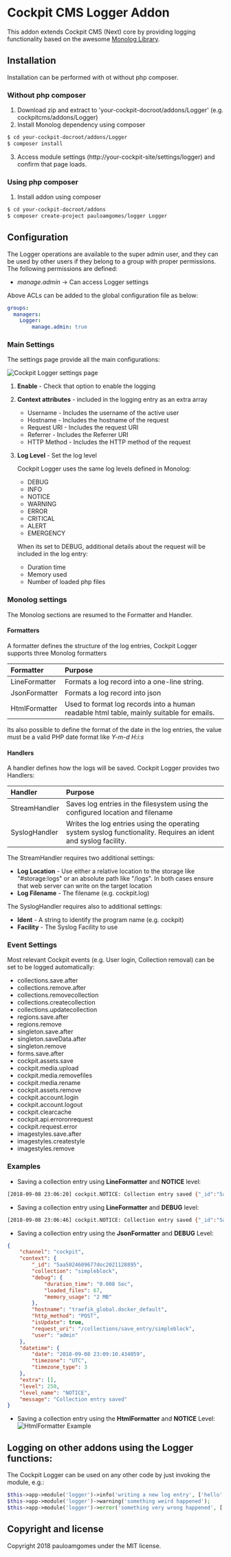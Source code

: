 # Cockpit CMS Logger Addon

This addon extends Cockpit CMS (Next) core by providing logging functionality based on the awesome [Monolog Library](https://github.com/Seldaek/monolog).

## Installation

Installation can be performed with ot without php composer.

### Without php composer
1. Download zip and extract to 'your-cockpit-docroot/addons/Logger' (e.g. cockpitcms/addons/Logger)
2. Install Monolog dependency using composer
```bash
$ cd your-cockpit-docroot/addons/Logger
$ composer install
```
3. Access module settings (http://your-cockpit-site/settings/logger) and confirm that page loads.

### Using php composer
1. Install addon using composer
```bash
$ cd your-cockpit-docroot/addons
$ composer create-project pauloamgomes/logger Logger
```

## Configuration

The Logger operations are available to the super admin user, and they can be used by other users if they belong to a group with proper permissions. The following permissions are defined:

  - *manage.admin* → Can access Logger settings

Above ACLs can be added to the global configuration file as below:

```yaml
groups:
  managers:
    Logger:
        manage.admin: true
```

### Main Settings

The settings page provide all the main configurations:

![Cockpit Logger settings page](https://monosnap.com/image/5F2FjRF4Wzypte4dikVB1uP8vWPSaA.png)

1. **Enable** - Check that option to enable the logging

2. **Context attributes** - included in the logging entry as an extra array

   * Username - Includes the username of the active user
   * Hostname - Includes the hostname of the request
   * Request URI - Includes the request URI
   * Referrer - Includes the Referrer URI
   * HTTP Method - Includes the HTTP method of the request

3. **Log Level** - Set the log level

   Cockpit Logger uses the same log levels defined in Monolog:

   * DEBUG
   * INFO
   * NOTICE
   * WARNING
   * ERROR
   * CRITICAL
   * ALERT
   * EMERGENCY

   When its set to DEBUG, additional details about the request will be included in the log entry:

   * Duration time
   * Memory used
   * Number of loaded php files

### Monolog settings

The Monolog sections are resumed to the Formatter and Handler.

#### Formatters

A formatter defines the structure of the log entries,
Cockpit Logger supports three Monolog formatters

| Formatter       | Purpose                                                                                  |
| :---------------| :----------------------------------------------------------------------------------------|
| LineFormatter   | Formats a log record into a one-line string. |
| JsonFormatter   | Formats a log record into json                                                           |
| HtmlFormatter   | Used to format log records into a human readable html table, mainly suitable for emails. |

Its also possible to define the format of the date in the log entries, the value must be a valid PHP date format like *Y-m-d H:i:s*

#### Handlers

A handler defines how the logs will be saved. Cockpit Logger provides two Handlers:

| Handler        | Purpose                                                                         |
| :------------- | :------------------------------------------------------------------------------ |
| StreamHandler  | Saves log entries in the filesystem using the configured location and filename  |
| SyslogHandler  | Writes the log entries using the operating system syslog functionality. Requires an ident and syslog facility. |


The StreamHandler requires two additional settings:

   - **Log Location** - Use either a relative location to the storage like "#storage:logs" or an absolute path like "/logs". In both cases ensure that web server can write on the target location
   - **Log Filename** - The filename (e.g. cockpit.log)

The SyslogHandler requires also to additional settings:

   - **Ident** - A string to identify the program name (e.g. cockpit)
   - **Facility** - The Syslog Facility to use

### Event Settings

Most relevant Cockpit events (e.g. User login, Collection removal) can be set to be logged automatically:

   * collections.save.after
   * collections.remove.after
   * collections.removecollection
   * collections.createcollection
   * collections.updatecollection
   * regions.save.after
   * regions.remove
   * singleton.save.after
   * singleton.saveData.after
   * singleton.remove
   * forms.save.after
   * cockpit.assets.save
   * cockpit.media.upload
   * cockpit.media.removefiles
   * cockpit.media.rename
   * cockpit.assets.remove
   * cockpit.account.login
   * cockpit.account.logout
   * cockpit.clearcache
   * cockpit.api.erroronrequest
   * cockpit.request.error
   * imagestyles.save.after
   * imagestyles.createstyle
   * imagestyles.remove

### Examples

* Saving a collection entry using **LineFormatter** and **NOTICE** level:
```bash
[2018-09-08 23:06:20] cockpit.NOTICE: Collection entry saved {"_id":"5aa5024609677doc2021128895","collection":"simpleblock","isUpdate":true,"user":"admin","hostname":"traefik_global.docker_default","request_uri":"/collections/save_entry/simpleblock","http_method":"POST"}
```
* Saving a collection entry using **LineFormatter** and **DEBUG** level:
```bash
[2018-09-08 23:06:46] cockpit.NOTICE: Collection entry saved {"_id":"5aa5024609677doc2021128895","collection":"simpleblock","isUpdate":true,"user":"admin","hostname":"traefik_global.docker_default","request_uri":"/collections/save_entry/simpleblock","http_method":"POST","debug":{"duration_time":"0.007 Sec","memory_usage":"2 MB","loaded_files":67}}
```
* Saving a collection entry using the **JsonFormatter** and **DEBUG** Level:
```json
{
    "channel": "cockpit",
    "context": {
        "_id": "5aa5024609677doc2021128895",
        "collection": "simpleblock",
        "debug": {
            "duration_time": "0.008 Sec",
            "loaded_files": 67,
            "memory_usage": "2 MB"
        },
        "hostname": "traefik_global.docker_default",
        "http_method": "POST",
        "isUpdate": true,
        "request_uri": "/collections/save_entry/simpleblock",
        "user": "admin"
    },
    "datetime": {
        "date": "2018-09-08 23:09:10.434059",
        "timezone": "UTC",
        "timezone_type": 3
    },
    "extra": [],
    "level": 250,
    "level_name": "NOTICE",
    "message": "Collection entry saved"
}
```
* Saving a collection entry using the **HtmlFormatter** and **NOTICE** Level:
![HtmlFormatter Example](https://monosnap.com/image/S2UWRNV3ktlOIWH1o8D6rBStETeot9.png)

## Logging on other addons using the Logger functions:

The Cockpit Logger can be used on any other code by just invoking the module, e.g.:
```php
$this->app->module('logger')->info('writing a new log entry', ['hello' => 'world']);
$this->app->module('logger')->warning('something weird happened');
$this->app->module('logger')->error('something very wrong happened', ['error' => $e]);

```

## Copyright and license

Copyright 2018 pauloamgomes under the MIT license.


